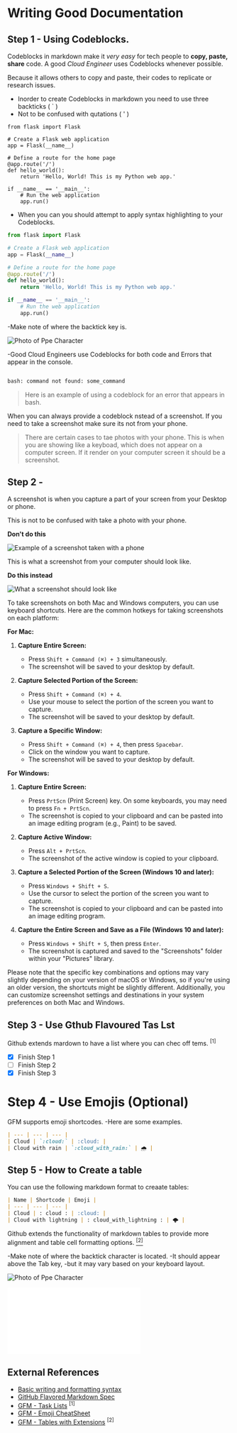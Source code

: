 # Writing Good Documentation

## Step 1 - Using Codeblocks.

Codeblocks in markdown make it *very easy* for tech people to **copy, paste, share** code.
A good _Cloud Engineer_ uses Codeblocks whenever possible.

Because it allows others to copy and paste, their codes to replicate or research issues.


- Inorder to create Codeblocks in markdown you need to use three backticks ( ` )
- Not to be confused with qutations ( ' )

```
from flask import Flask

# Create a Flask web application
app = Flask(__name__)

# Define a route for the home page
@app.route('/')
def hello_world():
    return 'Hello, World! This is my Python web app.'

if __name__ == '__main__':
    # Run the web application
    app.run()
```

- When you can you should attempt to apply syntax highlighting to your Codeblocks.

```py
from flask import Flask

# Create a Flask web application
app = Flask(__name__)

# Define a route for the home page
@app.route('/')
def hello_world():
    return 'Hello, World! This is my Python web app.'

if __name__ == '__main__':
    # Run the web application
    app.run()
```

-Make note of where the backtick key is.

![Photo of Ppe Character](assets/backtick.jpeg)

-Good Cloud Engineers use Codeblocks for both code and Errors that appear in the console.

```bash

bash: command not found: some_command
```

>Here is an example of using a codeblock for an error that appears in bash.

When you can always provide a codeblock nstead of a screenshot.
If you need to take a screenshot make sure its not from your phone.

>There are certain cases to tae photos with your phone. This is when you are showing like a keyboad, which does not appear on a computer screen. If it render on your computer screen it should be a screenshot.

## Step 2 - 

A screenshot is when you capture a part of your screen from your Desktop or phone.

This is not to be confused with take a photo with your phone.

**Don't do this**

![Example of a screenshot taken with a phone](assets/Whatsappimage.jpg)

This is what a screenshot from your computer should look like.

**Do this instead**

![What a screenshot should look like](assets/Screenshotpy.png)

To take screenshots on both Mac and Windows computers, you can use keyboard shortcuts. Here are the common hotkeys for taking screenshots on each platform:

**For Mac:**

1. **Capture Entire Screen:**
   - Press `Shift + Command (⌘) + 3` simultaneously.
   - The screenshot will be saved to your desktop by default.

2. **Capture Selected Portion of the Screen:**
   - Press `Shift + Command (⌘) + 4`.
   - Use your mouse to select the portion of the screen you want to capture.
   - The screenshot will be saved to your desktop by default.

3. **Capture a Specific Window:**
   - Press `Shift + Command (⌘) + 4`, then press `Spacebar`.
   - Click on the window you want to capture.
   - The screenshot will be saved to your desktop by default.

**For Windows:**

1. **Capture Entire Screen:**
   - Press `PrtScn` (Print Screen) key. On some keyboards, you may need to press `Fn + PrtScn`.
   - The screenshot is copied to your clipboard and can be pasted into an image editing program (e.g., Paint) to be saved.

2. **Capture Active Window:**
   - Press `Alt + PrtScn`.
   - The screenshot of the active window is copied to your clipboard.

3. **Capture a Selected Portion of the Screen (Windows 10 and later):**
   - Press `Windows + Shift + S`.
   - Use the cursor to select the portion of the screen you want to capture.
   - The screenshot is copied to your clipboard and can be pasted into an image editing program.

4. **Capture the Entire Screen and Save as a File (Windows 10 and later):**
   - Press `Windows + Shift + S`, then press `Enter`.
   - The screenshot is captured and saved to the "Screenshots" folder within your "Pictures" library.

Please note that the specific key combinations and options may vary slightly depending on your version of macOS or Windows, so if you're using an older version, the shortcuts might be slightly different. Additionally, you can customize screenshot settings and destinations in your system preferences on both Mac and Windows.

## Step 3 - Use Gthub Flavoured Tas Lst

Github extends mardown to have a list where you can chec off tems. <sup>[1]</sup>

- [x] Finish Step 1
- [ ] Finish Step 2
- [x] Finish Step 3

# Step 4 - Use Emojis (Optional)

GFM  supports emoji shortcodes.
-Here are some examples.

```md
| --- | --- | --- |
| Cloud | `:cloud:` | :cloud: |
| Cloud with rain | `:cloud_with_rain:` | 🌧️ |
```

## Step 5 - How to Create a table

You can use the following markdown format to creaate tables:

```md
| Name | Shortcode | Emoji |
| --- | --- | --- |
| Cloud | : cloud : | :cloud: |
| Cloud with lightning | : cloud_with_lightning : | 🌩️ |
```
Github extends the functionality of markdown tables to provide more alignment and table cell formatting options. [<sup>[2]</sup>](#external-references)

-Make note of where the backtick character is located.
-It should appear above the Tab key,
-but it may vary based on your keyboard layout.

![Photo of Ppe Character](assets/pipecharacter.jpeg)

![Secret Window Hidden Garden](secret-window/hidden-garden.md)

## External References

- [Basic writing and formatting syntax](https://docs.github.com/en/get-started/writing-on-github/getting-started-with-writing-and-formatting-on-github/basic-writing-and-formatting-syntax#images) 
- [GitHub Flavored Markdown Spec](https://github.github.com/gfm/)
- [GFM - Task Lists](https://docs.github.com/en/get-started/writing-on-github/getting-started-with-writing-and-formatting-on-github/basic-writing-and-formatting-syntax#task-lists) <sup>[1]</sup>
- [GFM - Emoji CheatSheet](https://github.com/ikatyang/emoji-cheat-sheet#smileys--emotion)
- [GFM - Tables with Extensions](https://github.github.com/gfm/#tables-extension-)  <sup>[2]</sup>



